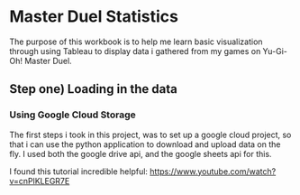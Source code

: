 # Master Duel Statistics
The purpose of this workbook is to help me learn basic visualization through using Tableau to display data i gathered from my games on Yu-Gi-Oh! Master Duel.

## Step one) Loading in the data

### Using Google Cloud Storage
The first steps i took in this project, was to set up a google cloud project, so that i can use the python application to download and upload data on the fly. I used both the google drive api, and the google sheets api for this.

I found this tutorial incredible helpful:
https://www.youtube.com/watch?v=cnPlKLEGR7E

